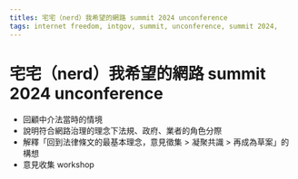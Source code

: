 ```yaml
---
titles: 宅宅（nerd）我希望的網路 summit 2024 unconference
tags: internet freedom, intgov, summit, unconference, summit 2024,
---
```


# 宅宅（nerd）我希望的網路 summit 2024 unconference

- 回顧中介法當時的情境
- 說明符合網路治理的理念下法規、政府、業者的角色分際
- 解釋「回到法律條文的最基本理念，意見徵集 > 凝聚共識 > 再成為草案」的構想
- 意見收集 workshop